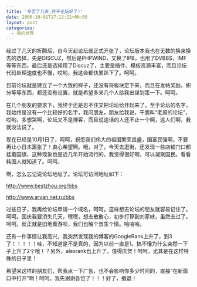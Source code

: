 ```yaml
---
title: '辛苦了几天,终于论坛好了!'
date: 2006-10-01T17:13:21+00:00
layout: post
categories:
  - 我的世界
---
```


经过了几天的折腾后，自今天起论坛就正式开张了，论坛版本我也在无数的换来换去的选择，先是DISCUZ，然后是PHPWIND，又换了IPB，也用了DVBBS，IMF等等东西，最后还是选择用了Discuz了，主要是插件、模板资源丰富，而且论坛代码处理速度也不慢，哎哟，我这会都快累趴下了。呵呵。

目前论坛就是建立了一个大致的样子，还没有将板块定下来，而且在发帖奖励，积分等等东西，都还没有设置，就是希望多来几个人给我出谋划策一下。呵呵。

在几个朋友的要求下，我终于还是忍不住又把论坛给开起来了。至于论坛的名字，我始终是没有一个比较好的名字，我问朋友，朋友给我说，干脆叫“老周的论坛”，哎哟，多想哭啊，论坛又不是博客，而且说这话的人还不止一个啊，这人们啊，我就没法说了。

现在已经是10月1日了，呵呵，祝愿我们伟大的祖国繁荣昌盛，国富民强啊，不要再让小日本嚣张了！衷心希望啊。哦，对了，今天去逛街，还发现一些店铺门口都挂着国旗，这种现象也是近几年开始流行的。我觉得很好啊，可以凝聚国民。看看韩国人就知道了。呵呵。

啊，怎么忘记说论坛地址了。论坛可访问地址如下：

<http://www.bestzhou.org/bbs>

<http://www.arvan.net.ru/bbs>

过些日子，我再给论坛申请一个域名，呵呵，这样想去论坛的朋友就容易记住了。呵呵。国庆我要消失几天，嘿嘿，想去散散心，初步打算到刘家峡，虽然去过了。呵呵。反正就是旧地重游呗，我们也触个景生个情。哈哈哈。

还有一件事情让我高兴，我突然发现我的博客的GoogleRank上升了，到3了！！！！！哇，不知道是不是真的，因为以前一直是1。搞不懂为什么突然一下子上升了2个哦！？另外，alexrank也上升了，值得庆贺！呵呵，尤其是在这样特殊的日子里！

希望来这样的朋友们，帮我点一下广告，也不会影响你多少时间的，直接“在新窗口中打开”啊！呵呵。我先谢谢各位了！！！好了，撤退！